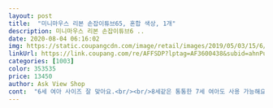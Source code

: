 ```yaml
---
layout: post 
title:  "미니마우스 리본 손잡이튜브65, 혼합 색상, 1개" 
description: 미니마우스 리본 손잡이튜브6 ..
date: 2020-08-04 06:16:02 
img: https://static.coupangcdn.com/image/retail/images/2019/05/03/15/6/16b14f3d-72b9-413d-b8cd-47d7df64cf5f.jpg 
linkUrl: https://link.coupang.com/re/AFFSDP?lptag=AF3600438&subid=ahnPublicAsk&pageKey=220772088&itemId=688725131&vendorItemId=4766314881&traceid=V0-113-2dfdf5a81412d9be 
categories: [1003] 
color: 353535 
price: 13450 
author: Ask View Shop 
cont:  "6세 여아 사이즈 잘 맞아요.<br/><br/>8세같은 통통한 7세 여아도 사용 가능해요 너무 크면 팔 아플것 같아서 고민고민하다 안되면 반품하자 하고 주문했는데 귀엽고 좋네요 내년에 작으면 또 사주면 되니까요<br/>국산인점이 마음에 들어 구입했어요.<br/><br/>디자인은 제 눈에는 넘 예쁜데<br/>사진으로 보던거라 똑같은 상품이 왔네요<br/>아이는 아무래도 케릭터 그림있는걸 더 선호하는거 같아요.<br/><br/>아이들이 맘에 들어하네요<br/>" 
---
```

